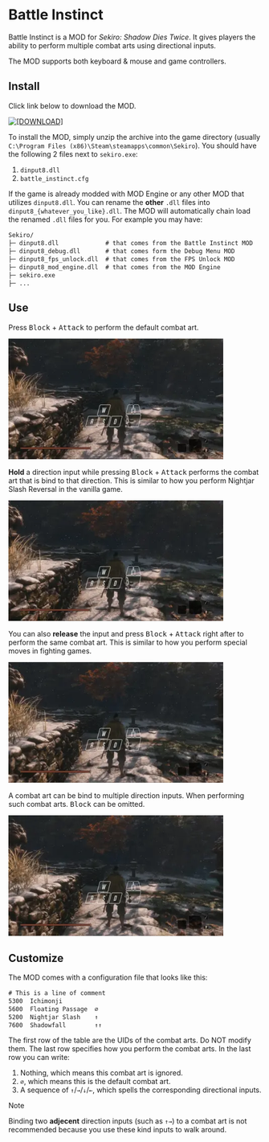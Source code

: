 # Battle Instinct

Battle Instinct is a MOD for *Sekiro: Shadow Dies Twice*. It gives players the ability to perform multiple combat arts using directional inputs.

The MOD supports both keyboard & mouse and game controllers.

## Install

Click link below to download the MOD.

[![[DOWNLOAD]](https://img.shields.io/badge/DOWNLOAD-battle--instinct__x64.zip-blue)](https://github.com/dec32/sekiro-battle-instinct/releases/latest/download/battle-instinct_x64.zip)

To install the MOD, simply unzip the archive into the game directory (usually `C:\Program Files (x86)\Steam\steamapps\common\Sekiro`). You should have the following 2 files next to `sekiro.exe`:

1. `dinput8.dll`
2. `battle_instinct.cfg`


If the game is already modded with MOD Engine or any other MOD that utilizes `dinput8.dll`. You can rename the **other** `.dll` files into `dinput8_{whatever_you_like}.dll`. The MOD will automatically chain load the renamed `.dll` files for you. For example you may have:

```
Sekiro/
├─ dinput8.dll             # that comes from the Battle Instinct MOD
├─ dinput8_debug.dll       # that comes form the Debug Menu MOD
├─ dinput8_fps_unlock.dll  # that comes from the FPS Unlock MOD
├─ dinput8_mod_engine.dll  # that comes from the MOD Engine
├─ sekiro.exe
├─ ...
```



## Use

Press <kbd>Block</kbd> + <kbd>Attack</kbd> to perform the default combat art.

![](./docs/combat_art_0.webp)

**Hold** a direction input while pressing <kbd>Block</kbd> + <kbd>Attack</kbd> performs the combat art that is bind to that direction. This is similar to how you perform Nightjar Slash Reversal in the vanilla game.

![](./docs/combat_art_1.webp)

You can also **release** the input and press <kbd>Block</kbd> + <kbd>Attack</kbd> right after to perform the same combat art. This is similar to how you perform special moves in fighting games.

![](./docs/combat_art_2.webp)

A combat art can be bind to multiple direction inputs. When performing such combat arts. <kbd>Block</kbd> can be omitted.

![](./docs/combat_art_3.webp)


## Customize

The MOD comes with a configuration file that looks like this:
```
# This is a line of comment
5300  Ichimonji
5600  Floating Passage  ∅
5200  Nightjar Slash    ↑
7600  Shadowfall        ↑↑
```

The first row of the table are the UIDs of the combat arts. Do NOT modify them. The last row specifies how you perform the combat arts. In the last row you can write:

1. Nothing, which means this combat art is ignored.
2. `∅`, which means this is the default combat art.
3. A sequence of `↑`/`→`/`↓`/`←`, which spells the corresponding directional inputs.

> [!NOTE] 
> Binding two **adjecent** direction inputs (such as `↑→`) to a combat art is not recommended because you use these kind inputs to walk around.

